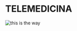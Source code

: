 # TELEMEDICINA
![this is the way](https://user-images.githubusercontent.com/76703666/154603092-dbaf1bc2-d494-4cd0-93a0-1dc54e09ec3a.gif)
